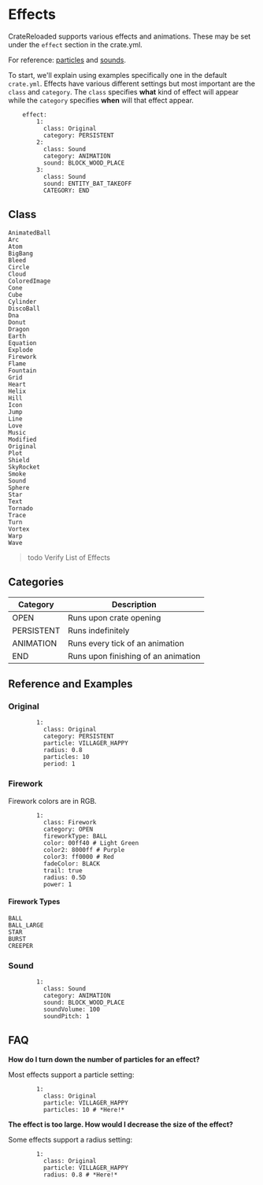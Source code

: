 # Effects

CrateReloaded supports various effects and animations. These may be set under the `effect` section
in the crate.yml.

For reference: [particles](reference/particles.md) and [sounds](reference/sounds.md).

To start, we'll explain using examples specifically one in the default `crate.yml`.
Effects have various different settings but most important are the `class` and `category`.
The `class` specifies **what** kind of effect will appear while the `category` specifies
**when** will that effect appear.

```YML
    effect:
        1:
          class: Original
          category: PERSISTENT
        2:
          class: Sound
          category: ANIMATION
          sound: BLOCK_WOOD_PLACE
        3:
          class: Sound
          sound: ENTITY_BAT_TAKEOFF
          CATEGORY: END
```

## Class

```YML
AnimatedBall
Arc
Atom
BigBang
Bleed
Circle
Cloud
ColoredImage
Cone
Cube
Cylinder
DiscoBall
Dna
Donut
Dragon
Earth
Equation
Explode
Firework
Flame
Fountain
Grid
Heart
Helix
Hill
Icon
Jump
Line
Love
Music
Modified
Original
Plot
Shield
SkyRocket
Smoke
Sound
Sphere
Star
Text
Tornado
Trace
Turn
Vortex
Warp
Wave
```

> todo Verify List of Effects

## Categories

| **Category** | **Description**                     |
| ------------ | ----------------------------------- |
| OPEN         | Runs upon crate opening             |
| PERSISTENT   | Runs indefinitely                   |
| ANIMATION    | Runs every tick of an animation     |
| END          | Runs upon finishing of an animation |

## Reference and Examples

### Original

```YML
        1:
          class: Original
          category: PERSISTENT
          particle: VILLAGER_HAPPY
          radius: 0.8
          particles: 10
          period: 1
```

### Firework

Firework colors are in RGB.

```YML
        1:
          class: Firework
          category: OPEN
          fireworkType: BALL
          color: 00ff40 # Light Green
          color2: 8000ff # Purple
          color3: ff0000 # Red
          fadeColor: BLACK
          trail: true
          radius: 0.5D
          power: 1
```

#### Firework Types

```YML
BALL
BALL_LARGE
STAR
BURST
CREEPER
```

### Sound

```YML
        1:
          class: Sound
          category: ANIMATION
          sound: BLOCK_WOOD_PLACE
          soundVolume: 100
          soundPitch: 1
```

## FAQ

**How do I turn down the number of particles for an effect?**

Most effects support a particle setting:

```YML
        1:
          class: Original
          particle: VILLAGER_HAPPY
          particles: 10 # *Here!*
```

**The effect is too large. How would I decrease the size of the effect?**

Some effects support a radius setting:

```YML
        1:
          class: Original
          particle: VILLAGER_HAPPY
          radius: 0.8 # *Here!*
```